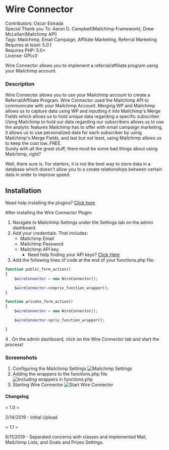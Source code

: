 # Wire Connector

Contributors: Oscar Estrada<br>
Special Thank you To: Aaron D. Campbell(Mailchimp Framework), Drew McLellan(Mailchimp API) <br>
Tags: Mailchimp, Email Campaign, Affiliate Marketing, Referral Marketing<br>
Requires at least: 5.0.1<br>
Requires PHP: 5.0+<br>
License: GPLv2<br>

Wire Connector allows you to implement a referral/affiliate program using your Mailchimp account.

### Description

Wire Connector allows you to use your Mailchimp account to create a Referral/Affiliate Program. Wire Connector used the Mailchimp API to communicate with your Mailchimp Account. Merging WP and Mailchimp allows us to capture data using WP and inputting it into Mailchimp\'s Merge Fields which allows us to hold unique data regarding a specific subscriber. Using Mailchimp to hold our data regarding our subscribers allows us to use the analytic features Mailchimp has to offer with email campaign marketing, it allows us to use personalized data for each subscriber by using Mailchimp\'s Merge Fields, and last but not least, using Mailchimp allows us to keep the cost low..FREE.<br>
Surely with all the great stuff, there must be some bad things about using Mailchimp, right?<br>

Well, there sure is. For starters, it is not the best way to store data in a database which doesn\'t allow you to a create relationships between certain data in order to improve speed.

## Installation

Need help installing the plugins? [Click here](https://codex.wordpress.org/Managing_Plugins)

After installing the Wire Connector Plugin:
1. Navigate to Mailchimp Settings under the Settings tab on the admin dashboard.
2. Add your credentials. That includes:
    * Mailchimp Email
    * Mailchimp Password
    * Mailchimp API key.
        * Need help finding your API keys? [Click Here](https://mailchimp.com/help/about-api-keys/#Find_or_Generate_Your_API_Key)
3. Add the following lines of code at the end of your functions.php file:

```php
function public_form_action()
{
    $wireConnector = new WireConnector();

    $wireConnector->nopriv_function_wrapper();
}

function private_form_action()
{
    $wireConnector = new WireConnector();

    $wireConnector->priv_function_wrapper();

}

```
4 . On the admin dashboard, click on the Wire Connector tab and start the process!


### Screenshots
1. Configuring the Mailchimp Settings
![Mailchimp Settings](../wire-connector/screenshots/mailchimp_settings.png)
2. Adding the wrappers to the functions.php file
![Including wrappers in functions.php](../wire-connector/screenshots/functions.png)
3. Starting Wire Connector
![Start Wire Connector](../wire-connector/screenshots/start_wire_connector.png)

#### Changelog

= 1.0 =

2/14/2019 - Initial Upload

= 1.1 =

6/11/2019 - Separated concerns with classes and implemented Mail, Mailchimp Lists, and Goals and Prizes Settings.